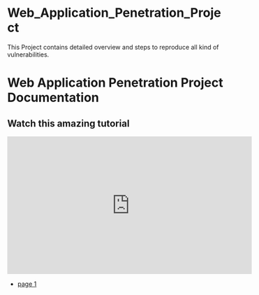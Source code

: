 # Web_Application_Penetration_Project
This Project contains detailed overview and steps to reproduce all kind of vulnerabilities.
# Web Application Penetration Project Documentation

## Watch this amazing tutorial

<div align="center">
    <iframe width="560" height="315" src="https://www.youtube.com/embed/4gPJV96fvno" frameborder="0" allow="accelerometer; autoplay; encrypted-media; gyroscope; picture-in-picture" allowfullscreen></iframe>
</div>


- [page 1 ](https://github.com/raja045/Web_Application_Penetration_Project/wiki)
